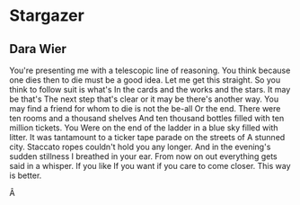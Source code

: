 # Stargazer
## Dara Wier
You're presenting me with a telescopic line of reasoning.
You think because one dies then to die must be a good idea.
Let me get this straight. So you think to follow suit is what's
In the cards and the works and the stars. It may be that's
The next step that's clear or it may be there's another way.
You may find a friend for whom to die is not the be-all
Or the end. There were ten rooms and a thousand shelves
And ten thousand bottles filled with ten million tickets. You
Were on the end of the ladder in a blue sky filled with litter.
It was tantamount to a ticker tape parade on the streets of
A stunned city. Staccato ropes couldn't hold you any longer.
And in the evening's sudden stillness I breathed in your ear.
From now on out everything gets said in a whisper. If you like
If you want if you care to come closer. This way is better.

Â